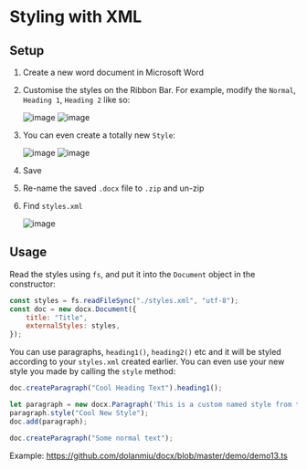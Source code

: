 # Styling with XML

## Setup

1.  Create a new word document in Microsoft Word
2.  Customise the styles on the Ribbon Bar.
    For example, modify the `Normal`, `Heading 1`, `Heading 2` like so:

    ![image](https://user-images.githubusercontent.com/2917613/41195113-65edebfa-6c1f-11e8-97b4-77de2d60044a.png)
    ![image](https://user-images.githubusercontent.com/2917613/41195126-ca99c36c-6c1f-11e8-9e58-19e5f69b3b87.png)

3.  You can even create a totally new `Style`:

    ![image](https://user-images.githubusercontent.com/2917613/41195135-f0f7862a-6c1f-11e8-8be4-dd6d8fe5be03.png)
    ![image](https://user-images.githubusercontent.com/2917613/41195139-0ec52130-6c20-11e8-8fae-f6b44b43fdf8.png)

4.  Save
5.  Re-name the saved `.docx` file to `.zip` and un-zip
6.  Find `styles.xml`

    ![image](https://user-images.githubusercontent.com/2917613/41195178-bb9ba9c4-6c20-11e8-850e-a7a6ada9a2f6.png)

## Usage

Read the styles using `fs`, and put it into the `Document` object in the constructor:

```js
const styles = fs.readFileSync("./styles.xml", "utf-8");
const doc = new docx.Document({
    title: "Title",
    externalStyles: styles,
});
```

You can use paragraphs, `heading1()`, `heading2()` etc and it will be styled according to your `styles.xml` created earlier. You can even use your new style you made by calling the `style` method:

```js
doc.createParagraph("Cool Heading Text").heading1();

let paragraph = new docx.Paragraph('This is a custom named style from the template "Cool New Style"');
paragraph.style("Cool New Style");
doc.add(paragraph);

doc.createParagraph("Some normal text");
```

Example: https://github.com/dolanmiu/docx/blob/master/demo/demo13.ts
